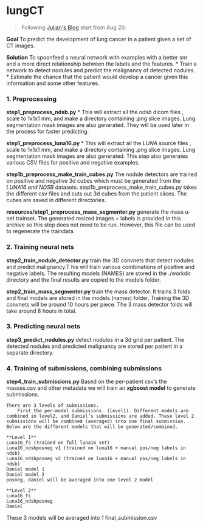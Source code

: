 # lungCT
> Following [Julian's Blog](http://juliandewit.github.io/kaggle-ndsb2017/)
start from Aug 20.

**Goal**
To predict the development of lung cancer in a patient given a set of CT images.

**Solution**
To spoonfeed a neural network with examples with a better snr and a more direct relationship between the labels and the features. 
	* Train a network to detect nodules and predict the malignancy of detected nodules.
	* Estimate the chance that the patient would develop a cancer given this information and some other features.



### 1. Preprocessing 

**step1_preprocess_ndsb.py**
	* This will extract all the *ndsb* dicom files , scale to 1x1x1 mm, and make a directory containing .png slice images. Lung segmentation mask images are also generated. They will be used later in the process for faster predicting.

**step1_preprocess_luna16.py**
	* This will extract all the *LUNA* source files , scale to 1x1x1 mm, and make a directory containing .png slice images. Lung segmentation mask images are also generated. This step also generates various CSV files for positive and negative examples.

**step1b_preprocess_make_train_cubes.py**
	The nodule detectors are trained on positive and negative 3d cubes which must be generated from the *LUNA16 and NDSB* datasets. step1b_preprocess_make_train_cubes.py takes the different csv files and cuts out 3d cubes from the patient slices. The cubes are saved in different directories. 

**resources/step1_preprocess_mass_segmenter.py** 
	generate the mass u-net trainset. The generated resized images + labels is provided in this archive so this step does not need to be run. However, this file can be used to regenerate the traindata.


### 2. Training neural nets

**step2_train_nodule_detector.py**
	train the 3D convnets that detect nodules and predict malignancy.T his will train various combinations of positive and negative labels. The resulting models (NAMES) are stored in the ./workdir directory and the final results are copied to the models folder.

**step2_train_mass_segmenter.py**
	train the mass detector. It trains 3 folds and final models are stored in the models (names) folder. Training the 3D convnets will be around 10 hours per piece. The 3 mass detector folds will take around 8 hours in total.


### 3. Predicting neural nets

**step3_predict_nodules.py**
	 detect nodules in a 3d grid per patient. The detected nodules and predicted malignancy are stored per patient in a separate directory. 


### 4. Training of submissions, combining submissions

**step4_train_submissions.py**
	Based on the per-patient csv’s the masses.csv and other metadata we will train an **xgboost model** to generate submissions. 

	There are 3 levels of submissions. 
		First the per-model submissions. (level1). Different models are combined in level2, and Daniel’s submissions are added. These level 2 submissions will be combined (averaged) into one final submission. Below are the different models that will be generated/combined.

	**Level 1**
	Luna16_fs (trained on full luna16 set)
	Luna16_ndsbposneg v1 (trained on luna16 + manual pos/neg labels in ndsb)
	Luna16_ndsbposneg v2 (trained on luna16 + manual pos/neg labels in ndsb)
	Daniel model 1
	Daniel model 2
	posneg, daniel will be averaged into one level 2 model

	**Level 2**
	Luna16_fs
	Luna16_ndsbposneg
	Daniel


These 3 models will be averaged into 1 final_submission.csv